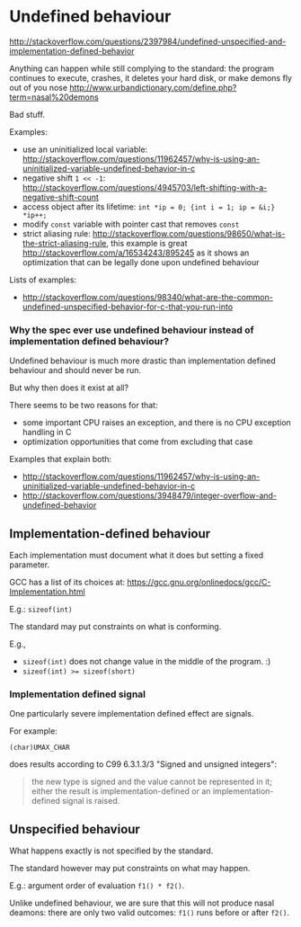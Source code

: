 # Undefined behaviour

<http://stackoverflow.com/questions/2397984/undefined-unspecified-and-implementation-defined-behavior>

Anything can happen while still complying to the standard: the program continues to execute, crashes, it deletes your hard disk, or make demons fly out of you nose <http://www.urbandictionary.com/define.php?term=nasal%20demons>

Bad stuff.

Examples:

- use an uninitialized local variable: <http://stackoverflow.com/questions/11962457/why-is-using-an-uninitialized-variable-undefined-behavior-in-c>
- negative shift `1 << -1`: <http://stackoverflow.com/questions/4945703/left-shifting-with-a-negative-shift-count>
- access object after its lifetime: `int *ip = 0; {int i = 1; ip = &i;} *ip++;`
- modify `const` variable with pointer cast that removes `const`
- strict aliasing rule: <http://stackoverflow.com/questions/98650/what-is-the-strict-aliasing-rule>, this example is great <http://stackoverflow.com/a/16534243/895245> as it shows an optimization that can be legally done upon undefined behaviour

Lists of examples:

- <http://stackoverflow.com/questions/98340/what-are-the-common-undefined-unspecified-behavior-for-c-that-you-run-into>

### Why the spec ever use undefined behaviour instead of implementation defined behaviour?

Undefined behaviour is much more drastic than implementation defined behaviour and should never be run.

But why then does it exist at all?

There seems to be two reasons for that:

- some important CPU raises an exception, and there is no CPU exception handling in C
- optimization opportunities that come from excluding that case

Examples that explain both:

- <http://stackoverflow.com/questions/11962457/why-is-using-an-uninitialized-variable-undefined-behavior-in-c>
- <http://stackoverflow.com/questions/3948479/integer-overflow-and-undefined-behavior>

## Implementation-defined behaviour

Each implementation must document what it does but setting a fixed parameter.

GCC has a list of its choices at: <https://gcc.gnu.org/onlinedocs/gcc/C-Implementation.html>

E.g.: `sizeof(int)`

The standard may put constraints on what is conforming.

E.g.,

- `sizeof(int)` does not change value in the middle of the program. :)
- `sizeof(int) >= sizeof(short)`

### Implementation defined signal

One particularly severe implementation defined effect are signals.

For example:

    (char)UMAX_CHAR

does results according to C99 6.3.1.3/3 "Signed and unsigned integers":

> the new type is signed and the value cannot be represented in it; either the result is implementation-defined or an implementation-defined signal is raised.

## Unspecified behaviour

What happens exactly is not specified by the standard.

The standard however may put constraints on what may happen.

E.g.: argument order of evaluation `f1() * f2()`.

Unlike undefined behaviour, we are sure that this will not produce nasal deamons: there are only two valid outcomes: `f1()` runs before or after `f2()`.
